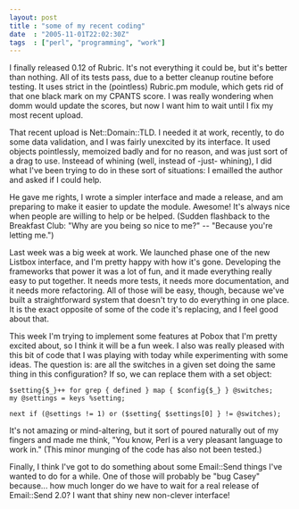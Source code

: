 ```yaml
---
layout: post
title : "some of my recent coding"
date  : "2005-11-01T22:02:30Z"
tags  : ["perl", "programming", "work"]
---
```

I finally released 0.12 of Rubric.  It's not everything it could be, but it's better than nothing.  All of its tests pass, due to a better cleanup routine before testing.  It uses strict in the (pointless) Rubric.pm module, which gets rid of that one black mark on my CPANTS score.  I was really wondering when domm would update the scores, but now I want him to wait until I fix my most recent upload.

That recent upload is Net::Domain::TLD.  I needed it at work, recently, to do some data validation, and I was fairly unexcited by its interface.  It used objects pointlessly, memoized badly and for no reason, and was just sort of a drag to use.  Insteead of whining (well, instead of -just- whining), I did what I've been trying to do in these sort of situations: I emailled the author and asked if I could help.

He gave me rights, I wrote a simpler interface and made a release, and am preparing to make it easier to update the module.  Awesome!  It's always nice when people are willing to help or be helped.  (Sudden flashback to the Breakfast Club: "Why are you being so nice to me?" -- "Because you're letting me.")

Last week was a big week at work.  We launched phase one of the new Listbox interface, and I'm pretty happy with how it's gone.  Developing the frameworks that power it was a lot of fun, and it made everything really easy to put together.  It needs more tests, it needs more documentation, and it needs more refactoring.  All of those will be easy, though, because we've built a straightforward system that doesn't try to do everything in one place.  It is the exact opposite of some of the code it's replacing, and I feel good about that.

This week I'm trying to implement some features at Pobox that I'm pretty excited about, so I think it will be a fun week.  I also was really pleased with this bit of code that I was playing with today while experimenting with some ideas.  The question is: are all the switches in a given set doing the same thing in this configuration?  If so, we can replace them with a set object:

    $setting{$_}++ for grep { defined } map { $config{$_} } @switches;   my @settings = keys %setting;

    next if (@settings != 1) or ($setting{ $settings[0] } != @switches);

It's not amazing or mind-altering, but it sort of poured naturally out of my fingers and made me think, "You know, Perl is a very pleasant language to work in."  (This minor munging of the code has also not been tested.)

Finally, I think I've got to do something about some Email::Send things I've wanted to do for a while.  One of those will probably be "bug Casey" because... how much longer do we have to wait for a real release of Email::Send 2.0?  I want that shiny new non-clever interface! 
